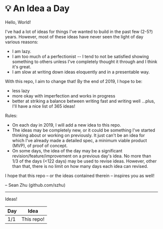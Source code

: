 # :bulb: An Idea a Day

Hello, World!

I've had a lot of ideas for things I've wanted to build in the past few (2-5?) years. However, most of these ideas have never seen the light of day various reasons:
- I am lazy.
- I am too much of a perfectionist -- I tend to not be satisfied showing something to others unless I've completely thought it through and I think it's great.
- I am slow at writing down ideas eloquently and in a presentable way.

With this repo, I aim to change that! By the end of 2019, I hope to be:
- less lazy
- more okay with imperfection and works in progress
- better at striking a balance between writing fast and writing well 
…plus, I'll have a nice list of 365 ideas!

Rules:
- On each day in 2019, I will add a new idea to this repo.
- The ideas may be completely new, or it could be something I've started thinking about or working on previously. It just can't be an idea for which I've already made a detailed spec, a minimum viable product (MVP), of proof of concept.
- On some days, the idea of the day may be a significant revision/feature/improvement on a previous day's idea. No more than 1/3 of the days (<122 days) may be used to revise ideas. However, other than that, there is no limit on how many days each idea can revised.

I hope that this repo – or the ideas contained therein – inspires you as well!

– Sean Zhu (github.com/szhu)

---

Ideas!

| Day | Idea                  |
| --- | --------------------- |
| 1/1 | This repo!            |

